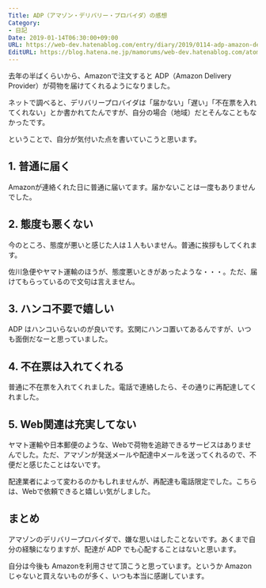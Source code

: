 ```yaml
---
Title: ADP（アマゾン・デリバリー・プロバイダ）の感想
Category:
- 日記
Date: 2019-01-14T06:30:00+09:00
URL: https://web-dev.hatenablog.com/entry/diary/2019/0114-adp-amazon-delivery-provider
EditURL: https://blog.hatena.ne.jp/mamorums/web-dev.hatenablog.com/atom/entry/10257846132686186236
---
```


去年の半ばくらいから、Amazonで注文すると ADP（Amazon Delivery Provider）が荷物を届けてくれるようになりました。

ネットで調べると、デリバリープロバイダは「届かない」「遅い」「不在票を入れてくれない」とか書かれてたんですが、自分の場合（地域）だとそんなこともなかったです。

ということで、自分が気付いた点を書いていこうと思います。


## 1. 普通に届く
Amazonが連絡くれた日に普通に届いてます。届かないことは一度もありませんでした。


## 2. 態度も悪くない
今のところ、態度が悪いと感じた人は１人もいません。普通に挨拶もしてくれます。

佐川急便やヤマト運輸のほうが、態度悪いときがあったような・・・。ただ、届けてもらっているので文句は言えません。


## 3. ハンコ不要で嬉しい
ADP はハンコいらないのが良いです。玄関にハンコ置いてあるんですが、いつも面倒だなーと思っていました。


## 4. 不在票は入れてくれる
普通に不在票を入れてくれました。電話で連絡したら、その通りに再配達してくれました。


## 5. Web関連は充実してない
ヤマト運輸や日本郵便のような、Webで荷物を追跡できるサービスはありませんでした。ただ、アマゾンが発送メールや配達中メールを送ってくれるので、不便だと感じたことはないです。

配達業者によって変わるのかもしれませんが、再配達も電話限定でした。こちらは、Webで依頼できると嬉しい気がしました。


## まとめ
アマゾンのデリバリープロバイダで、嫌な思いはしたことないです。あくまで自分の経験になりますが、配達が ADP でも心配することはないと思います。

自分は今後も Amazonを利用させて頂こうと思っています。というか Amazonじゃないと買えないものが多く、いつも本当に感謝しています。

